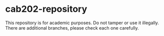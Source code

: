 # cab202-repository
This repository is for academic purposes. Do not tamper or use it illegally.
There are additional branches, please check each one carefully.
